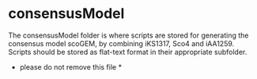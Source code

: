 # consensusModel
The consensusModel folder is where scripts are stored for generating the consensus model scoGEM, by combining iKS1317, Sco4 and iAA1259. Scripts should be stored as flat-text format in their appropriate subfolder.

* please do not remove this file *